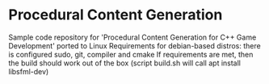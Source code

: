 # Procedural Content Generation
Sample code repository for 'Procedural Content Generation for C++ Game Development' ported to Linux
Requirements for debian-based distros: there is configured sudo, git, compiler and cmake 
If requirements are met, then the build should work out of the box (script build.sh will call apt install libsfml-dev)
